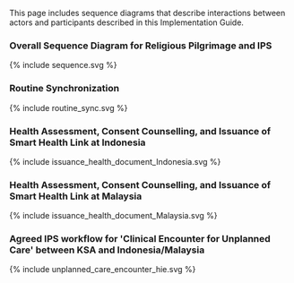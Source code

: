 This page includes sequence diagrams that describe interactions between actors and participants described in this Implementation Guide.
 
<h3 id="overall_workflow">Overall Sequence Diagram for Religious Pilgrimage and IPS</h3>
 {% include sequence.svg %}



<h3 id="routine_sync">Routine Synchronization</h3>
 {% include routine_sync.svg %}

<h3 id="issuance_health_document">Health Assessment, Consent Counselling,  and Issuance of Smart Health Link at Indonesia</h3>
 {% include issuance_health_document_Indonesia.svg %}

<h3 id="issuance_health_document">Health Assessment, Consent Counselling,  and Issuance of Smart Health Link at Malaysia</h3>
 {% include issuance_health_document_Malaysia.svg %}

<h3 id="unplanned_care_encounter">Agreed IPS workflow for 'Clinical Encounter for Unplanned Care' between KSA and Indonesia/Malaysia</h3>
 {% include unplanned_care_encounter_hie.svg %}

